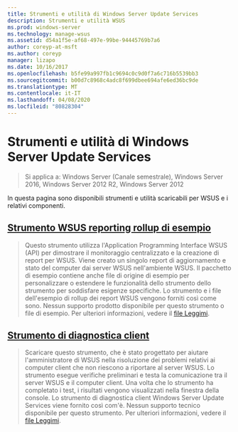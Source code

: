 ```yaml
---
title: Strumenti e utilità di Windows Server Update Services
description: Strumenti e utilità WSUS
ms.prod: windows-server
ms.technology: manage-wsus
ms.assetid: d54a1f5e-af68-497e-99be-94445769b7a6
author: coreyp-at-msft
ms.author: coreyp
manager: lizapo
ms.date: 10/16/2017
ms.openlocfilehash: b5fe99a997fb1c9694c0c9d0f7a6c716b5539bb3
ms.sourcegitcommit: b00d7c8968c4adc8f699dbee694afe6ed36bc9de
ms.translationtype: MT
ms.contentlocale: it-IT
ms.lasthandoff: 04/08/2020
ms.locfileid: "80828304"
---
```

# <a name="windows-server-update-services-tools-and-utilities"></a>Strumenti e utilità di Windows Server Update Services

>Si applica a: Windows Server (Canale semestrale), Windows Server 2016, Windows Server 2012 R2, Windows Server 2012
                                                                                                                                                                                                                                                                                                                                                                                                                                                                                                                                                                                                                                                                                                                                                                                                                                                                                                                                                                                                                                                                                                                                                                                                                          
 In questa pagina sono disponibili strumenti e utilità scaricabili per WSUS e i relativi componenti.                                                                                                                                                                                                                                                                                                                                                                                                                                                                                                                                                                                                                                                                                                                                                                                                                                                                                                                                                                                                                                                                                                                                                                                                                                                                                                                                                                                                                                                                                                                                                                                                                                       
                                                                                                                                                                                                                                                                                                                                                                                                                                                                                                                                                                                                                                                                    
 ## <a name="wsus-reporting-rollup-sample-tool"></a>[Strumento WSUS reporting rollup di esempio](https://download.microsoft.com/download/3/3/9/339ac5ee-ae9a-44a4-b09c-483736294433/WSUSRollupSample.EXE)                                                                                                                                                                                                                                                                                                                                                                                                                                                                                                                  
                                                                                                                                                                                                                                                                                                                                                                                                                                                                                                                                                                                                                                                                    
 > Questo strumento utilizza l'Application Programming Interface WSUS (API) per dimostrare il monitoraggio centralizzato e la creazione di report per WSUS. Viene creato un singolo report di aggiornamento e stato del computer dai server WSUS nell'ambiente WSUS. Il pacchetto di esempio contiene anche file di origine di esempio per personalizzare o estendere le funzionalità dello strumento dello strumento per soddisfare esigenze specifiche. Lo strumento e i file dell'esempio di rollup dei report WSUS vengono forniti così come sono. Nessun supporto prodotto disponibile per questo strumento o file di esempio. Per ulteriori informazioni, vedere il [file Leggimi](https://download.microsoft.com/download/8/1/a/81a41962-cff5-4396-a567-0d2f87d8f67a/Readme.htm).  

## <a name="client-diagnostics-tool"></a>[Strumento di diagnostica client](https://download.microsoft.com/download/9/7/6/976d1084-d2fd-45a1-8c27-a467c768d8ef/WSUS%20Client%20Diagnostic%20Tool.EXE)                                                                                                                                                                                                                                                                                                                                                                                                                                                                                                                                                                                                                                                                                                                                                                                                                                                                                                                                                                                                                                                                                                                                                                                                           
                                                                                                                                                                                                                                                                                                                                                                                                                                                                                                                                                                                                                                                                                                                                                                                                                                                                                                                                                                                                                                                                                                                                                                                                                                                                                                                                                                                                                                                                                                                                                                                                                                                                                                                                                                                                                                               
 > Scaricare questo strumento, che è stato progettato per aiutare l'amministratore di WSUS nella risoluzione dei problemi relativi ai computer client che non riescono a riportare al server WSUS. Lo strumento esegue verifiche preliminari e testa la comunicazione tra il server WSUS e il computer client. Una volta che lo strumento ha completato i test, i risultati vengono visualizzati nella finestra della console. Lo strumento di diagnostica client Windows Server Update Services viene fornito così com'è. Nessun supporto tecnico disponibile per questo strumento. Per ulteriori informazioni, vedere il [file Leggimi](https://download.microsoft.com/download/e/4/b/e4bc4153-be1f-460f-800e-69c6a1857d68/readme.htm).          
                                                                                                                                                                                                                                                                                                                                                                                                                                                                                                                                                                                                                                                                    
 
